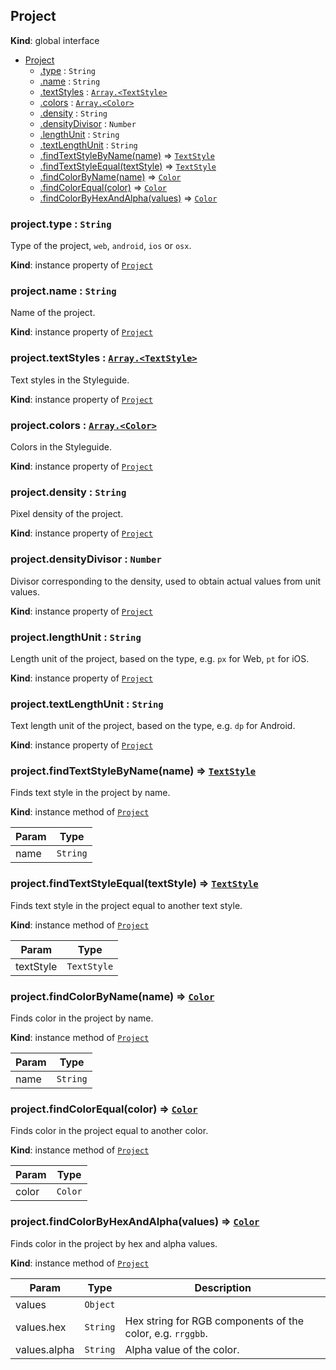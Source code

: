 ## Project
**Kind**: global interface

<a name="Project"></a>
* [Project](#Project)
    * [.type](#Project+type) : <code>String</code>
    * [.name](#Project+name) : <code>String</code>
    * [.textStyles](#Project+textStyles) : [<code>Array.&lt;TextStyle&gt;</code>](textStyle.md)
    * [.colors](#Project+colors) : [<code>Array.&lt;Color&gt;</code>](color.md)
    * [.density](#Project+density) : <code>String</code>
    * [.densityDivisor](#Project+densityDivisor) : <code>Number</code>
    * [.lengthUnit](#Project+lengthUnit) : <code>String</code>
    * [.textLengthUnit](#Project+textLengthUnit) : <code>String</code>
    * [.findTextStyleByName(name)](#Project+findTextStyleByName) ⇒ [<code>TextStyle</code>](textStyle.md)
    * [.findTextStyleEqual(textStyle)](#Project+findTextStyleEqual) ⇒ [<code>TextStyle</code>](textStyle.md)
    * [.findColorByName(name)](#Project+findColorByName) ⇒ [<code>Color</code>](color.md)
    * [.findColorEqual(color)](#Project+findColorEqual) ⇒ [<code>Color</code>](color.md)
    * [.findColorByHexAndAlpha(values)](#Project+findColorByHexAndAlpha) ⇒ [<code>Color</code>](color.md)

<a name="Project+type"></a>

### project.type : <code>String</code>
Type of the project, `web`, `android`, `ios` or `osx`.

**Kind**: instance property of [<code>Project</code>](#Project)
<a name="Project+name"></a>

### project.name : <code>String</code>
Name of the project.

**Kind**: instance property of [<code>Project</code>](#Project)
<a name="Project+textStyles"></a>

### project.textStyles : [<code>Array.&lt;TextStyle&gt;</code>](textStyle.md)
Text styles in the Styleguide.

**Kind**: instance property of [<code>Project</code>](#Project)
<a name="Project+colors"></a>

### project.colors : [<code>Array.&lt;Color&gt;</code>](color.md)
Colors in the Styleguide.

**Kind**: instance property of [<code>Project</code>](#Project)
<a name="Project+density"></a>

### project.density : <code>String</code>
Pixel density of the project.

**Kind**: instance property of [<code>Project</code>](#Project)
<a name="Project+densityDivisor"></a>

### project.densityDivisor : <code>Number</code>
Divisor corresponding to the density, used to obtain actual values from unit values.

**Kind**: instance property of [<code>Project</code>](#Project)
<a name="Project+lengthUnit"></a>

### project.lengthUnit : <code>String</code>
Length unit of the project, based on the type, e.g. `px` for Web, `pt` for iOS.

**Kind**: instance property of [<code>Project</code>](#Project)
<a name="Project+textLengthUnit"></a>

### project.textLengthUnit : <code>String</code>
Text length unit of the project, based on the type, e.g. `dp` for Android.

**Kind**: instance property of [<code>Project</code>](#Project)
<a name="Project+findTextStyleByName"></a>

### project.findTextStyleByName(name) ⇒ [<code>TextStyle</code>](textStyle.md)
Finds text style in the project by name.

**Kind**: instance method of [<code>Project</code>](#Project)

| Param | Type |
| --- | --- |
| name | <code>String</code> |

<a name="Project+findTextStyleEqual"></a>

### project.findTextStyleEqual(textStyle) ⇒ [<code>TextStyle</code>](textStyle.md)
Finds text style in the project equal to another text style.

**Kind**: instance method of [<code>Project</code>](#Project)

| Param | Type |
| --- | --- |
| textStyle | <code>TextStyle</code> |

<a name="Project+findColorByName"></a>

### project.findColorByName(name) ⇒ [<code>Color</code>](color.md)
Finds color in the project by name.

**Kind**: instance method of [<code>Project</code>](#Project)

| Param | Type |
| --- | --- |
| name | <code>String</code> |

<a name="Project+findColorEqual"></a>

### project.findColorEqual(color) ⇒ [<code>Color</code>](color.md)
Finds color in the project equal to another color.

**Kind**: instance method of [<code>Project</code>](#Project)

| Param | Type |
| --- | --- |
| color | <code>Color</code> |

<a name="Project+findColorByHexAndAlpha"></a>

### project.findColorByHexAndAlpha(values) ⇒ [<code>Color</code>](color.md)
Finds color in the project by hex and alpha values.

**Kind**: instance method of [<code>Project</code>](#Project)

| Param | Type | Description |
| --- | --- | --- |
| values | <code>Object</code> |  |
| values.hex | <code>String</code> | Hex string for RGB components of the color, e.g. `rrggbb`. |
| values.alpha | <code>String</code> | Alpha value of the color. |
